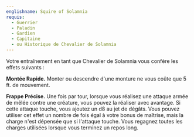 ```yaml
---
englishname: Squire of Solamnia
requis:
  - Guerrier
  - Paladin
  - Gardien
  - Capitaine
  - ou Historique de Chevalier de Solamnia
---
```

Votre entraînement en tant que Chevalier de Solamnia vous confère les effets suivants : 

**Montée Rapide.** Monter ou descendre d'une monture ne vous coûte que 5 ft. de mouvement.

**Frappe Précise.** Une fois par tour, lorsque vous réalisez une attaque armée de mêlée contre une créature, vous pouvez la réaliser avec avantage. Si cette attaque touche, vous ajoutez un d8 au jet de dégâts. Vous pouvez utiliser cet effet un nombre de fois égal à votre bonus de maîtrise, mais la charge n'est dépensée que si l'attaque touche. Vous regagnez toutes les charges utilisées lorsque vous terminez un repos long. 